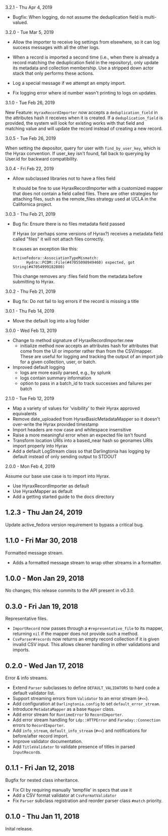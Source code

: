 3.2.1 - Thu Apr 4, 2019

* Bugfix: When logging, do not assume the deduplication field is multi-valued. 

3.2.0 - Tue Mar 5, 2019

* Allow the importer to receive log settings from elsewhere, so it can log
success messages with all the other logs.

* When a record is imported a second time (i.e., when there is already a
record matching the deduplication field in the repository), only update
its metadata and collection membership. Use a stripped down actor stack
that only performs these actions.

* Log a special message if we attempt an empty import.

* Fix logging error where id number wasn't printing to logs on updates.

3.1.0 - Tue Feb 26, 2019

New Feature: `HyraxRecordImporter` now accepts a `deduplication_field` in the
attributes hash it receives  when it is created. If a `deduplication_field`
is provided, the system will look for existing works with that field and matching
value and will update the record instead of creating a new record.

3.0.5 - Tue Feb 26, 2019

When setting the depositor, query for user with `find_by_user_key`, which is the Hyrax convention.
If user_key isn't found, fall back to querying by User.id for backward compatibility.

3.0.4 - Fri Feb 22, 2019

* Allow subclassed libraries not to have a files field

  It should be fine to use HyraxRecordImporter with a customized mapper
  that does not contain a field called files. There are other strategies
  for attaching files, such as the remote_files strategy used at UCLA in
  the Californica project.

3.0.3 - Thu Feb 21, 2019

* Bug fix: Ensure there is no files metadata field passed

  If Hyrax (or perhaps some versions of Hyrax?) receives a metadata field called
  "files" it will not attach files correctly.

  It causes an exception like this:

  ```
  ActiveFedora::AssociationTypeMismatch:
        Hydra::PCDM::File(#47055098949460) expected, got String(#47054999182880)
  ```
  This change removes any :files field from the metadata before submitting to Hyrax.

3.0.2 - Thu Feb 21, 2019

* Bug fix: Do not fail to log errors if the record is missing a title

3.0.1 - Thu Feb 14, 2019

* Move the default log into a log folder

3.0.0 - Wed Feb 13, 2019

* Change to method signature of HyraxRecordImporter.new
  * initialize method now accepts an attributes hash for
    attributes that come from the UI or importer rather
    than from the CSV/mapper. These are useful for logging
    and tracking the output of an import job for a given
    collection, user, or batch.
* Improved default logging
  * logs are more easily parsed, e.g., by splunk
  * logs contain summary information
  * option to pass in a batch_id to track successes and failures per batch

2.1.0 - Tue Feb 12, 2019

* Map a variety of values for 'visibility' to their Hyrax approved equivalents
* Remove date_uploaded from HyraxBasicMetadataMapper so it doesn't over-write the Hyrax provided timestamp
* Import headers are now case and whitespace insensitive
* Raise a more meaningful error when an expected file isn't found
* Transform location URIs into a based_near hash so geonames URIs import properly into Hyrax
* Add a default LogStream class so that Darlingtonia has logging by default instead of only sending output to STDOUT

2.0.0 - Mon Feb 4, 2019

Assume our base use case is to import into Hyrax.
  * Use HyraxRecordImporter as default
  * Use HyraxMapper as default
  * Add a getting started guide to the docs directory

1.2.3 - Thu Jan 24, 2019
------------------------

Update active_fedora version requirement to bypass a critical bug.

1.1.0 - Fri Mar 30, 2018
------------------------

Formatted message stream.

  - Adds a formatted message stream to wrap other streams in a formatter.

1.0.0 - Mon Jan 29, 2018
------------------------

No changes; this release commits to the API present in v0.3.0.

0.3.0 - Fri Jan 19, 2018
------------------------

Representative files.

  - `ImportRecord` now passes through a `#representative_file` to its mapper,
    returning `nil` if the mapper does not provide such a method.
  - `CsvParser#records` now returns an empty record collection if it is given
    invalid CSV input. This allows cleaner handling in other validations and
    imports.

0.2.0 - Wed Jan 17, 2018
------------------------

Error & info streams.

  - Extend `Parser` subclasses to define `DEFAULT_VALIDATORS` to hard code
    a default validator list.
  - Support streaming errors from `Validator` to an error stream (`#<<`).
  - Add configuration at `Darlingtonia.config` to set `default_error_stream`.
  - Introduce `MetadataMapper` as a base `Mapper` class.
  - Add error stream for `RuntimeError` to `RecordImporter`.
  - Add error stream handling for `Ldp::HTTPError` and `Faraday::Connection`
    errors to `RecordImporter`.
  - Add `info_stream`, `default_info_stream` (`#<<`) and notifications for
    before/after record import.
  - Improve validator documentation.
  - Add `TitleValidator` to validate presence of titles in parsed
    `InputRecord`s.

0.1.1 - Fri Jan 12, 2018
------------------------

Bugfix for nested class inheritance.

- Fix CI by requiring manually 'tempfile' in specs that use it
- Add a CSV format validator at `CsvFormatValidator`
- Fix `Parser` subclass registration and reorder parser class `#match`
  priority.

0.1.0 - Thu Jan 11, 2018
------------------------

Inital release.
